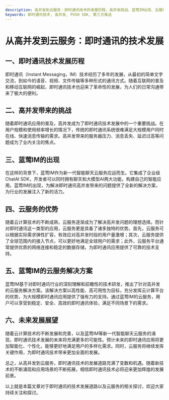 ```yaml
---
description: 高并发到云服务：即时通讯技术的发展历程，高并发挑战、蓝莺IM出现、云服务优势与解决方案
keywords: 即时通讯技术, 高并发, PUSH SDK, 第三方推送
---
```

# 从高并发到云服务：即时通讯的技术发展

## 一、即时通讯技术发展历程
即时通讯（Instant Messaging，IM）技术经历了多年的发展，从最初的简单文字交流，到如今的语音、视频、文件传输等多种形式的通讯方式。随着互联网的普及和移动互联网的崛起，即时通讯技术也迎来了革命性的发展，为人们的日常沟通带来了极大的便利。

## 二、高并发带来的挑战
随着即时通讯应用的普及，高并发成为了即时通讯技术发展中的一个重要挑战。在用户规模和使用频率增长的情况下，传统的即时通讯系统很难满足大规模用户同时在线、快速消息传输的需求。高并发带来的服务器压力、消息丢失、延迟过高等问题成为了业内关注的焦点。

## 三、蓝莺IM的出现
在这样的背景下，蓝莺IM作为新一代智能聊天云服务应运而生。它集成了企业级ChatAI SDK，开发者可以同时拥有聊天和大模型AI两大功能，构建自己的智能应用。蓝莺IM的出现，为解决即时通讯高并发带来的问题提供了全新的解决方案，为行业的发展注入了新的活力。

## 四、云服务的优势
随着云计算技术的不断成熟，云服务逐渐成为了解决高并发问题的理想选择。而针对即时通讯这一类型的应用，云服务更是具备了诸多独特的优势。首先，云服务可以根据实际需求弹性扩容，有效应对高并发时段的用户量激增；其次，云服务提供了全球范围内的接入节点，可以更好地满足全球用户的需求；此外，云服务平台通常提供优质的网络连接和稳定的数据存储，为即时通讯应用提供了可靠的技术支持。

## 五、蓝莺IM的云服务解决方案
蓝莺IM基于对即时通讯行业的深刻理解和前瞻性的技术研发，推出了针对高并发的云服务解决方案。该解决方案以高性能、高可用性为目标，充分发挥云计算平台的优势，为大规模即时通讯应用提供了强有力的支持。通过蓝莺IM的云服务，用户可以享受到稳定、安全、高效的即时通讯体验，满足不同场景下的需求。

## 六、未来发展展望
随着云计算技术的不断发展和完善，以及蓝莺IM等新一代智能聊天云服务的涌现，即时通讯技术发展的未来将充满更多的可能性。预计未来的即时通讯应用将更加智能化、个性化，能够更好地满足用户的多样化需求。同时，云服务将继续发挥关键作用，为即时通讯技术带来更加全面的发展。

总之，从高并发到云服务，即时通讯技术的发展道路充满了变数和机遇。随着新技术的不断涌现和应用场景的不断拓展，相信即时通讯技术必将迎来更加辉煌的发展前景。

以上就是本篇文章对于即时通讯的技术发展道路以及云服务的相关探讨，欢迎大家持续关注和探讨。